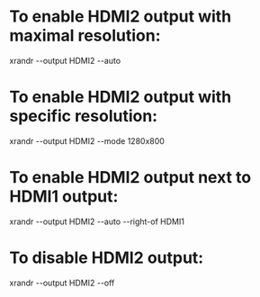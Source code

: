 # To enable HDMI2 output with maximal resolution:

xrandr --output HDMI2 --auto

# To enable HDMI2 output with specific resolution:

xrandr --output HDMI2 --mode 1280x800

# To enable HDMI2 output next to HDMI1 output:

xrandr --output HDMI2 --auto --right-of HDMI1

# To disable HDMI2 output:

xrandr --output HDMI2 --off
